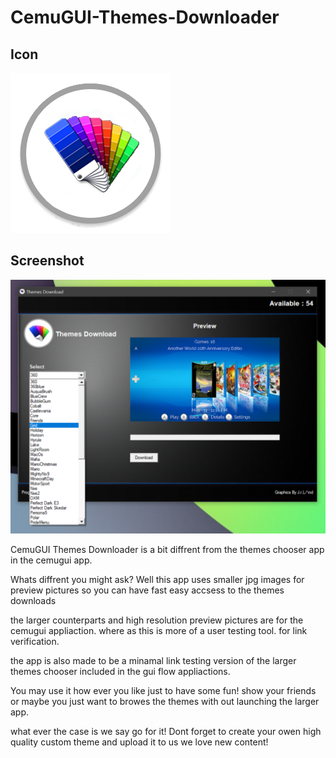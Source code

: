 # CemuGUI-Themes-Downloader

## Icon

![Screenshot](https://github.com/jackrabbit72380/CemuGUI-Themes-Downloader/blob/main/theme.png)

## Screenshot

![Screenshot](https://github.com/jackrabbit72380/CemuGUI-Themes-Downloader/blob/main/Screenshot.png)

CemuGUI Themes Downloader is a bit diffrent from the themes chooser app in the cemugui app.

Whats diffrent you might ask? Well this app uses smaller jpg images for preview pictures so you can have fast easy accsess to the themes downloads 

the larger counterparts and high resolution preview pictures are for the cemugui appliaction. where as this is more of a user testing tool. for link verification. 

the app is also made to be a minamal link testing version of the larger themes chooser included in the gui flow appliactions.

You may use it how ever you like just to have some fun! show your friends or maybe you just want to browes the themes with out launching the larger app.

what ever the case is we say go for it! Dont forget to create your owen high quality custom theme and upload it to us we love new content!

